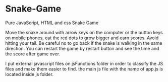 # Snake-Game
Pure JavaScript, HTML and css Snake Game

Move the snake around with arrow keys on the computer or the button keys on mobile phones, eat the red dots to grow bigger
and earn scores. Avoid hitting your tail. Be careful no to go back if the snake is walking in the same direction. You can restart the game by restart button and see the time and the score after game over.

I put external javascript files on jsFunctions folder in order to classify the  JS files and make them easier to find. the main js file with the name of app.js is located inside js folder.








